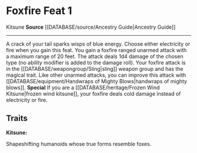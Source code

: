 ﻿---
feat: Foxfire
id: '2617'
level: '1'
name: Foxfire
rarity: Common
source: '[[DATABASE/source/Ancestry Guide|Ancestry Guide]]'
trait:
- '[[DATABASE/trait/Kitsune|Kitsune]]'
type: Feat

---
# Foxfire <span class="item-type">Feat 1</span>

<span class="item-trait">Kitsune</span>
**Source** [[DATABASE/source/Ancestry Guide|Ancestry Guide]]

---
A crack of your tail sparks wisps of blue energy. Choose either electricity or fire when you gain this feat. You gain a foxfire ranged unarmed attack with a maximum range of 20 feet. The attack deals 1d4 damage of the chosen type (no ability modifier is added to the damage roll). Your foxfire attack is in the [[DATABASE/weapongroup/Sling|sling]] weapon group and has the magical trait. Like other unarmed attacks, you can improve this attack with [[DATABASE/equipment/Handwraps of Mighty Blows|handwraps of mighty blows]].
**Special** If you are a [[DATABASE/heritage/Frozen Wind Kitsune|frozen wind kitsune]], your foxfire deals cold damage instead of electricity or fire.

## Traits

**Kitsune:**

Shapeshifting humanoids whose true forms resemble foxes.